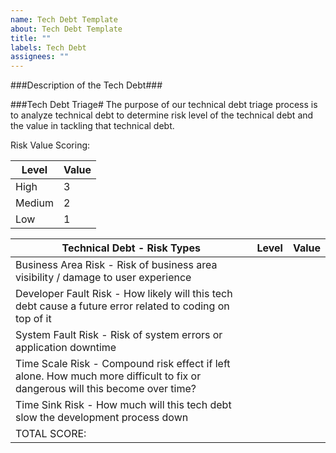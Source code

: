 ```yaml
---
name: Tech Debt Template
about: Tech Debt Template
title: ""
labels: Tech Debt
assignees: ""
---
```


###Description of the Tech Debt###

###Tech Debt Triage#
The purpose of our technical debt triage process is to analyze technical debt to determine risk level of the technical debt and the value in tackling that technical debt.

Risk Value Scoring:

| Level  | Value |
| ------ | ----- |
| High   | 3     |
| Medium | 2     |
| Low    | 1     |

| Technical Debt - Risk Types                                                                                                   | Level | Value |
| ----------------------------------------------------------------------------------------------------------------------------- | ----- | ----- |
| Business Area Risk - Risk of business area visibility / damage to user experience                                             |       |       |
| Developer Fault Risk - How likely will this tech debt cause a future error related to coding on top of it                     |       |       |
| System Fault Risk - Risk of system errors or application downtime                                                             |       |       |
| Time Scale Risk - Compound risk effect if left alone. How much more difficult to fix or dangerous will this become over time? |       |       |
| Time Sink Risk - How much will this tech debt slow the development process down                                               |       |       |
| TOTAL SCORE:                                                                                                                  |       |       |

